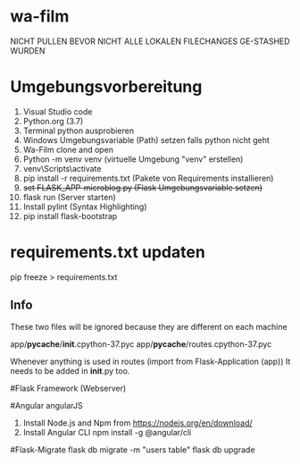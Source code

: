 # wa-film

NICHT PULLEN BEVOR NICHT ALLE LOKALEN FILECHANGES GE-STASHED WURDEN

# Umgebungsvorbereitung 

1. Visual Studio code
2. Python.org (3.7)
3. Terminal python ausprobieren 
4. Windows Umgebungsvariable (Path) setzen falls python nicht geht
5. Wa-Film clone and open
6. Python -m venv venv  (virtuelle Umgebung "venv" erstellen)
7. venv\Scripts\activate 
8. pip install -r requirements.txt (Pakete von Requirements installieren)  
9. ~~set FLASK_APP-microblog.py  (Flask Umgebungsvariable setzen)~~
10. flask run (Server starten)
11. Install pylint (Syntax Highlighting)
12. pip install flask-bootstrap

# requirements.txt updaten
pip freeze > requirements.txt

## Info 
These two files will be ignored because they are different on each machine

app/__pycache__/__init__.cpython-37.pyc
app/__pycache__/routes.cpython-37.pyc 

Whenever anything is used in routes (import from Flask-Application (app))
It needs to be added in __init__.py too. 


#Flask Framework (Webserver)

#Angular angularJS
1. Install Node.js and Npm from https://nodejs.org/en/download/
2. Install Angular CLI npm install -g @angular/cli

#Flask-Migrate 
flask db migrate -m "users table"
flask db upgrade